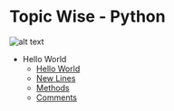 Topic Wise - Python 
===================================
![alt text](http://www.pngall.com/?p=6944)
* Hello World
  - [Hello World](https://github.com/AmanDhimanD/Python_CompleteCode/blob/main/01_Hello_World/01_hello.py)
  - [New Lines](https://github.com/AmanDhimanD/Python_CompleteCode/blob/main/01_Hello_World/02_New_Lines.py)
  - [Methods](https://github.com/AmanDhimanD/Python_CompleteCode/blob/main/01_Hello_World/03_Methods.py)
  -  [Comments](https://github.com/AmanDhimanD/Python_CompleteCode/blob/main/01_Hello_World/04_Comments.py)
